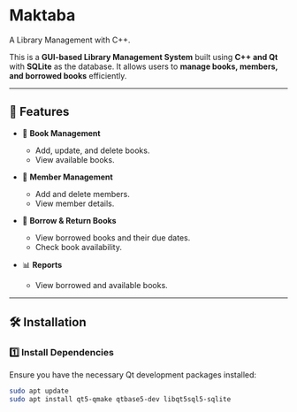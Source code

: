 # Maktaba
A Library Management with C++.


This is a **GUI-based Library Management System** built using **C++ and Qt** with **SQLite** as the database. It allows users to **manage books, members, and borrowed books** efficiently.

---

## **🔧 Features**
- 📖 **Book Management**
  - Add, update, and delete books.
  - View available books.
  
- 👥 **Member Management**
  - Add and delete members.
  - View member details.

- 🔄 **Borrow & Return Books**
  - View borrowed books and their due dates.
  - Check book availability.

- 📊 **Reports**
  - View borrowed and available books.

---

## **🛠️ Installation**
### **1️⃣ Install Dependencies**
Ensure you have the necessary Qt development packages installed:
```bash
sudo apt update
sudo apt install qt5-qmake qtbase5-dev libqt5sql5-sqlite

